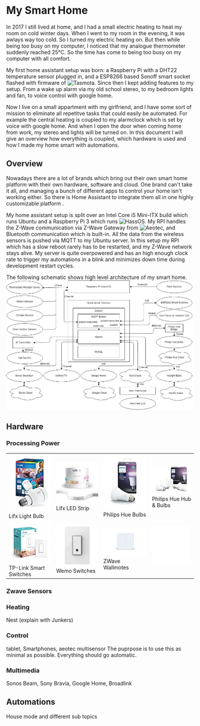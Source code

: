 # My Smart Home
In 2017 I still lived at home, and I had a small electric heating to heat my room on cold winter days. When I went to my room in the evening, it was awlays way too cold. So I turned my electric heating on. But then while being too busy on my computer, I noticed that my analogue thermometer suddenly reached 25°C. So the time has come to being too busy on my computer with all comfort.

My first home assistant setup was born: a Raspberry Pi with a DHT22 temperature sensor plugged in, and a ESP8266 based Sonoff smart socket flashed with firmware of ![Tasmota](https://github.com/arendst/Sonoff-Tasmota). Since then I kept adding features to my setup. From a wake up alarm via my old school stereo, to my bedroom lights and fan, to voice control with google home.

Now I live on a small appartment with my girlfriend, and I have some sort of mission to eliminate all repetitve tasks that could easily be automated. For example the central heating is coupled to my alarmclock which is set by voice with google home. And when I open the door when coming home from work, my stereo and lights will be turned on. In this document I will give an overview how everything is coupled, which hardware is used and how I made my home smart with automations.

## Overview
Nowadays there are a lot of brands which bring out their own smart home platform with their own hardware, software and cloud. One brand can't take it all, and managing a bunch of different apps to control your home isn't working either. So there is Home Assistant to integrate them all in one highly customizable platform .

My home assistant setup is split over an Intel Core i5 Mini-ITX build which runs Ubuntu and a Raspberry Pi 3 which runs ![HassOS](https://github.com/home-assistant/hassos). My RPI handles the Z-Wave communication via Z-Wave Gateway from ![Aeotec](https://aeotec.com/z-wave-usb-stick), and Bluetooth communication which is built-in. All the data from the wireless sensors is pushed via MQTT to my Ubuntu server. In this setup my RPI which has a slow reboot rarely has to be restarted, and my Z-Wave network stays alive. My server is quite overpowered and has an high enough clock rate to trigger my automations in a blink and minimizes down time during development restart cycles.

The following schematic shows high level architecture of my smart home.
![My Home Automation Setup](https://raw.githubusercontent.com/steinmaerivoet/home-assistant-config/master/Documentation/Topology/homeassistant_topology.png)

## Hardware
### Processing Power
<table>
<tr>
    <td>
    <a href="http://amzn.to/2pTWaNm"><img src="https://raw.githubusercontent.com/skalavala/skalavala.github.io/master/images/lifx-bulb.jpg" alt="Lifx Light Bulb" /></a><br/>
        Lifx Light Bulb
    </td>
    <td>
    <a href="http://amzn.to/2DI7i4P"><img src="https://raw.githubusercontent.com/skalavala/skalavala.github.io/master/images/lifx-led-strip.jpg" alt="Lifx LED Strip" /></a><br/>
        Lifx LED Strip
    </td>
    <td>
    <a href="http://amzn.to/2DLfuBi"><img src="https://raw.githubusercontent.com/skalavala/skalavala.github.io/master/images/philips-hue-bulbs.jpg" alt="Philips Hue Bulbs" /></a><br/>
        Philips Hue Bulbs
    </td>
    <td>
    <a href="http://amzn.to/2mH7bi8"><img src="https://raw.githubusercontent.com/skalavala/skalavala.github.io/master/images/philips-hue-hub.jpg" alt="Philips Hue Hub & Bulbs" /></a><br/>
        Philips Hue Hub & Bulbs
    </td>
</tr>
<tr>
    <td>
    <a href="http://amzn.to/2qeilPx"><img src="https://raw.githubusercontent.com/skalavala/skalavala.github.io/master/images/tplink-smart-switches.jpg" alt="TP-Link Smart Switches" /></a><br/>
        TP-Link Smart Switches
    </td>
    <td>
    <a href="http://amzn.to/2pairYc"><img src="https://raw.githubusercontent.com/skalavala/skalavala.github.io/master/images/wemo-light-switches.jpg" alt="Wemo Switches" /></a><br/>
        Wemo Switches
    </td>
    <td>
    <a href="http://amzn.to/2DK11G5"><img src="https://raw.githubusercontent.com/skalavala/skalavala.github.io/master/images/wall-mote.jpg" alt="ZWave Wallmotes" /></a><br/>
        ZWave Wallmotes
    </td>
    <td><img src="https://raw.githubusercontent.com/skalavala/skalavala.github.io/master/images/blank.jpg"/><br/>&nbsp;</td>
</tr>
</table>


### Zwave Sensors

### Heating
Nest (explain with Junkers)

### Control
tablet, Smartphones, aeotec multisensor
The puprpose is to use this as minimal as possible. Everything should go automatic.


### Multimedia
Sonos Beam, Sony Bravia, Google Home, Broadlink


## Automations
House mode and different sub topics
